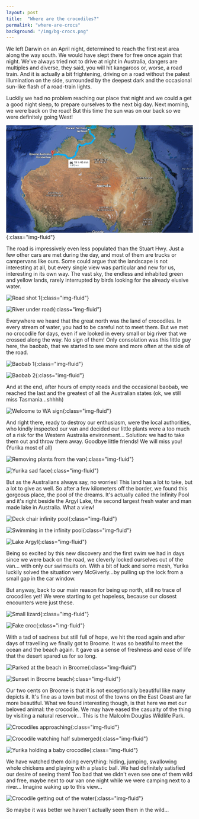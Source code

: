 ```yaml
---
layout: post
title:  "Where are the crocodiles?"
permalink: "where-are-crocs"
background: "/img/bg-crocs.png"
---
```


We left Darwin on an April night, determined to reach the first rest area along the way south. We would have slept there for free once again that night. We've always tried not to drive at night in Australia, dangers are multiples and diverse, they said, you will hit kangaroos or, worse, a road train. And it is actually a bit frightening, driving on a road without the palest illumination on the side, surrounded by the deepest dark and the occasional sun-like flash of a road-train lights.

Luckily we had no problem reaching our place that night and we could a get a good night sleep, to prepare ourselves to the next big day. Next morning, we were back on the road! But this time the sun was on our back so we were definitely going West!

![Darwing Broome road map](/img/darwin-broome-map.png){:class="img-fluid"}

The road is impressively even less populated than the Stuart Hwy. Just a few other cars are met during the day, and most of them are trucks or campervans like ours. Some could argue that the landscape is not interesting at all, but every single view was particular and new for us, interesting in its own way. The vast sky, the endless and inhabited green and yellow lands, rarely interrupted by birds looking for the already elusive water.

![Road shot 1](https://farm8.staticflickr.com/7593/26772653382_d8cfaf9497_c.jpg){:class="img-fluid"}

![River under road](https://farm8.staticflickr.com/7386/26592791830_382cb880ef_c.jpg){:class="img-fluid"}

Everywhere we heard that the great north was the land of crocodiles. In every stream of water, you had to be careful not to meet them. But we met no crocodile for days, even if we looked in every small or big river that we crossed along the way. No sign of them! Only consolation was this little guy here, the baobab, that we started to see more and more often at the side of the road.

![Baobab 1](https://farm8.staticflickr.com/7361/26831877026_f7ac79a56a_c.jpg){:class="img-fluid"}

![Baobab 2](https://farm8.staticflickr.com/7790/26261784163_7f85256204_c.jpg){:class="img-fluid"}

And at the end, after hours of empty roads and the occasional baobab, we reached the last and the greatest of all the Australian states (ok, we still miss Tasmania...shhhh)

![Welcome to WA sign](https://farm8.staticflickr.com/7600/26798520481_1e9a47330d_c.jpg){:class="img-fluid"}

And right there, ready to destroy our enthusiasm, were the local authorities, who kindly inspected our van and decided our little plants were a too much of a risk for the Western Australia environment... Solution: we had to take them out and throw them away. Goodbye little friends! We will miss you! (Yurika most of all)

![Removing plants from the van](https://farm8.staticflickr.com/7064/26831914576_fdbdbdfac3_c.jpg){:class="img-fluid"}

![Yurika sad face](https://farm8.staticflickr.com/7042/26772560762_5c04a6cb70_c.jpg){:class="img-fluid"}

But as the Australians always say, no worries! This land has a lot to take, but a lot to give as well. So after a few kilometers off the border, we found this gorgeous place, the pool of the dreams. It's actually called the Infinity Pool and it's right beside the Argyl Lake, the second largest fresh water and man made lake in Australia. What a view!

![Deck chair infinity pool](https://farm8.staticflickr.com/7067/26593323720_5f830e1fea_c.jpg){:class="img-fluid"}

![Swimming in the infinity pool](https://farm8.staticflickr.com/7203/26261297203_d3100c111e_c.jpg){:class="img-fluid"}

![Lake Argyl](https://farm8.staticflickr.com/7402/26260273364_52d523f30a_c.jpg){:class="img-fluid"}

Being so excited by this new discovery and the first swim we had in days since we were back on the road, we cleverly locked ourselves out of the van... with only our swimsuits on. With a bit of luck and some mesh, Yurika luckily solved the situation very McGiverly...by pulling up the lock from a small gap in the car window.

But anyway, back to our main reason for being up north, still no trace of crocodiles yet! We were starting to get hopeless, because our closest encounters were just these.

![Small lizard](https://farm8.staticflickr.com/7564/26865829855_5f9c516231_c.jpg){:class="img-fluid"}

![Fake croc](https://farm8.staticflickr.com/7232/26592955800_5e695955b2_c.jpg){:class="img-fluid"}

With a tad of sadness but still full of hope, we hit the road again and after days of travelling we finally got to Broome. It was so beatiful to meet the ocean and the beach again. It gave us a sense of freshness and ease of life that the desert spared us for so long.

![Parked at the beach in Broome](https://farm8.staticflickr.com/7181/26798161981_8bfb21ba66_c.jpg){:class="img-fluid"}

![Sunset in Broome beach](https://farm8.staticflickr.com/7727/26261573853_c9526af43c_c.jpg){:class="img-fluid"}


Our two cents on Broome is that it is not exceptionally beautiful like many depicts it. It's fine as a town but most of the towns on the East Coast are far more beautiful. What we found interesting though, is that here we met our beloved animal: the crocodile. We may have eased the casualty of the thing by visiting a natural reservoir... This is the Malcolm Douglas Wildlife Park.

![Crocodiles approaching](https://farm8.staticflickr.com/7025/26798293411_fa91debb76_c.jpg){:class="img-fluid"}

![Crocodile watching half submerged](https://farm8.staticflickr.com/7498/26261487173_1198073793_c.jpg){:class="img-fluid"}

![Yurika holding a baby crocodile](https://farm8.staticflickr.com/7375/26867945715_13c7bef819_c.jpg){:class="img-fluid"}

We have watched them doing everything: hiding, jumping, swallowing whole chickens and playing with a plastic ball. We had definitely satisfied our desire of seeing them! Too bad that we didn't even see one of them wild and free, maybe next to our van one night while we were camping next to a river... Imagine waking up to this view...

![Crocodile getting out of the water](https://farm8.staticflickr.com/7213/26834130186_9264dc4f17_c.jpg){:class="img-fluid"}

So maybe it was better we haven't actually seen them in the wild...